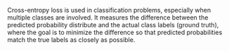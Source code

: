 Cross-entropy loss is used in classification problems, especially when multiple classes are involved. It measures the difference between the predicted probability distribute and the actual class labels (ground truth), where the goal is to minimize the difference so that predicted probabilities match the true labels as closely as possible.